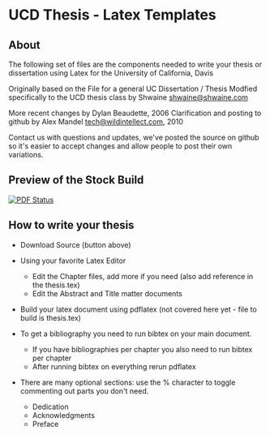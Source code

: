 UCD Thesis - Latex Templates
=====================

About
------------------------
The following set of files are the components needed to write your thesis or dissertation using Latex for the University of California, Davis

Originally based on the File for a general UC Dissertation / Thesis
Modfied specifically to the UCD thesis class by Shwaine <shwaine@shwaine.com>

More recent changes by Dylan Beaudette, 2006
Clarification and posting to github by Alex Mandel <tech@wildintellect.com>, 2010

Contact us with questions and updates, we've posted the source on github so it's easier to accept changes and allow people to post their own variations.

Preview of the Stock Build
------------------------
[![PDF Status](https://www.sharelatex.com/github/repos/wildintellect/ucdthesis/builds/latest/badge.svg)](https://www.sharelatex.com/github/repos/wildintellect/ucdthesis/builds/latest/output.pdf)

How to write your thesis
------------------------
 * Download Source (button above)
 * Using your favorite Latex Editor
	* Edit the Chapter files, add more if you need (also add reference in the thesis.tex)
	* Edit the Abstract and Title matter documents
 * Build your latex document using pdflatex (not covered here yet - file to build is thesis.tex)
 * To get a bibliography you need to run bibtex on your main document.
 	* If you have bibliographies per chapter you also need to run bibtex per chapter
	* After running bibtex on everything rerun pdflatex 

 * There are many optional sections: use the % character to toggle commenting out parts you don't need.
	* Dedication
	* Acknowledgments
	* Preface
